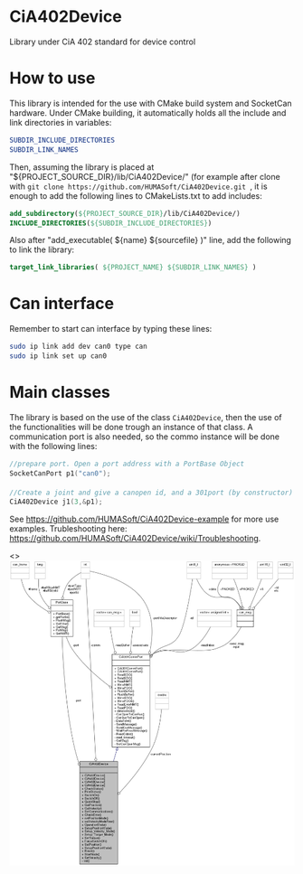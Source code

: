 # CiA402Device
Library under CiA 402 standard for device control

# How to use

This library is intended for the use with CMake build system and SocketCan hardware. Under CMake building, it automatically holds all the include and link directories in variables:

```cmake
SUBDIR_INCLUDE_DIRECTORIES
SUBDIR_LINK_NAMES
```

Then, assuming the library is placed at "${PROJECT_SOURCE_DIR}/lib/CiA402Device/" (for example after clone with ``git clone https://github.com/HUMASoft/CiA402Device.git ``, it is enough to add the following lines to CMakeLists.txt to add includes:

```cmake
add_subdirectory(${PROJECT_SOURCE_DIR}/lib/CiA402Device/)
INCLUDE_DIRECTORIES(${SUBDIR_INCLUDE_DIRECTORIES})
```

Also after "add_executable( ${name} ${sourcefile} )" line, add the following to link the library:

```cmake
target_link_libraries( ${PROJECT_NAME} ${SUBDIR_LINK_NAMES} )
```

# Can interface
Remember to start can interface by typing these lines:

```bash
sudo ip link add dev can0 type can
sudo ip link set up can0
```

# Main classes

The library is based on the use of the class ``CiA402Device``, then the use of the functionalities will be done trough an instance of that class. A communication port is also needed, so the commo instance will be done with the following lines:

```c
//prepare port. Open a port address with a PortBase Object
SocketCanPort p1("can0");

//Create a joint and give a canopen id, and a 301port (by constructor)
CiA402Device j1(3,&p1);
```

See https://github.com/HUMASoft/CiA402Device-example for more use examples.
Trubleshooting here: https://github.com/HUMASoft/CiA402Device/wiki/Troubleshooting.



<>![Main class collaboration graph](docs/classCiA402Device__coll__graph.png "Main class collaboration graph")
